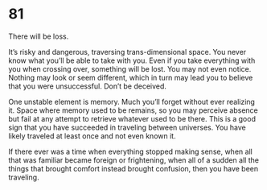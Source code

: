 # 81

There will be loss.

It’s risky and dangerous, traversing trans-dimensional space. You never know what you’ll be able to take with you. Even if you take everything with you when crossing over, something will be lost. You may not even notice. Nothing may look or seem different, which in turn may lead you to believe that you were unsuccessful. Don’t be deceived. 

One unstable element is memory. Much you’ll forget without ever realizing it. Space where memory used to be remains, so you may perceive absence but fail at any attempt to retrieve whatever used to be there. This is a good sign that you have succeeded in traveling between universes. You have likely traveled at least once and not even known it.

If there ever was a time when everything stopped making sense, when all that was familiar became foreign or frightening, when all of a sudden all the things that brought comfort instead brought confusion, then you have been traveling.

